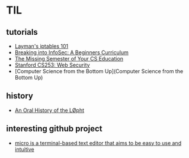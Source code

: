 TIL
===============
## tutorials

- [Layman's iptables 101](https://iximiuz.com/en/posts/laymans-iptables-101/) 
- [Breaking into InfoSec: A Beginners Curriculum](https://s3ctur.wordpress.com/2017/06/19/breaking-into-infosec-a-beginners-curriculum/)
- [The Missing Semester of Your CS Education](https://missing.csail.mit.edu/)
- [Stanford CS253: Web Security](https://web.stanford.edu/class/cs253/)
- [Computer Science from the Bottom Up](Computer Science from the Bottom Up)
## history
- [An Oral History of the LØpht](https://duo.com/decipher/an-oral-history-of-the-l0pht) 

## interesting github project
- [micro is a terminal-based text editor that aims to be easy to use and intuitive](https://github.com/zyedidia/micro) 